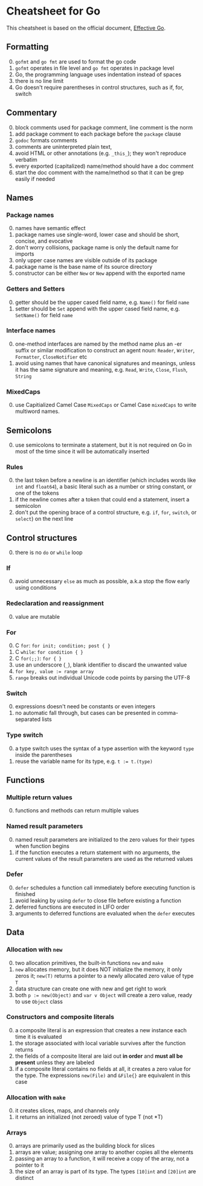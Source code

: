 Cheatsheet for Go
=================

This cheatsheet is based on the official document, [Effective Go](https://golang.org/doc/effective_go.html).


## Formatting
0. `gofmt` and `go fmt` are used to format the go code
0. `gofmt` operates in file level and `go fmt` operates in package level
0. Go, the programming language uses indentation instead of spaces
0. there is no line limit
0. Go doesn't require parentheses in control structures, such as if, for, switch



## Commentary
0. block comments used for package comment, line comment is the norm
0. add package comment to each package before the `package` clause
0. `godoc` formats comments
0. comments are uninterpreted plain text,
0. avoid HTML or other annotations (e.g. `_this_`); they won't reproduce verbatim
0. every exported (capitalized) name/method should have a doc comment
0. start the doc comment with the name/method so that it can be grep easily if needed



## Names
### Package names
0. names have semantic effect
0. package names use single-word, lower case and should be short, concise, and evocative
0. don't worry collisions,  package name is only the default name for imports
0. only upper case names are visible outside of its package
0. package name is the base name of its source directory
0. constructor can be either `New` or `New` append with the exported name


### Getters and Setters
0. getter should be the upper cased field name, e.g. `Name()` for field `name`
0. setter should be `Set` append with the upper cased field name, e.g. `SetName()` for field `name`


### Interface names
0. one-method interfaces are named by the method name plus an -er suffix or similar modification to construct an agent noun: `Reader`, `Writer`, `Formatter`, `CloseNotifier` etc
0. avoid using names that have canonical signatures and meanings, unless it has the same signature and meaning, e.g. `Read`, `Write`, `Close`, `Flush`, `String`


### MixedCaps
0. use Capitialized Camel Case `MixedCaps` or Camel Case `mixedCaps` to write multiword names.




## Semicolons
0. use semicolons to terminate a statement, but it is not required on Go in most of the time since it will be automatically inserted

### Rules
0. the last token before a newline is an identifier (which includes words like `int` and `float64`), a basic literal such as a number or string constant, or one of the tokens
0. if the newline comes after a token that could end a statement, insert a semicolon
0. don't put the opening brace of a control structure, e.g. `if`, `for`, `switch`, or `select`) on the next line



## Control structures
0. there is no `do` or `while` loop

### If
0. avoid unnecessary `else` as much as possible, a.k.a stop the flow early using conditions


### Redeclaration and reassignment
0. value are mutable


### For
0. C `for`: `for init; condition; post { }`
0. C `while`: `for condition { }`
0. C `for(;;)`: `for { }`
0. use an underscore (`_`), blank identifier to discard the unwanted value
0. `for key, value := range array`
0. `range` breaks out individual Unicode code points by parsing the UTF-8


### Switch
0.  expressions doesn't need be constants or even integers
0.  no automatic fall through, but cases can be presented in comma-separated lists


### Type switch
0. a type switch uses the syntax of a type assertion with the keyword `type` inside the parentheses
0. reuse the variable name for its type, e.g. `t := t.(type)`



## Functions
### Multiple return values
0. functions and methods can return multiple values


### Named result parameters
0. named result parameters are initialized to the zero values for their types when function begins
0. if the function executes a return statement with no arguments, the current values of the result parameters are used as the returned values


### Defer
0. `defer` schedules a function call immediately before executing function is finished
0. avoid leaking by using `defer` to close file before existing a function
0. deferred functions are executed in LIFO order
0. arguments to deferred functions are evaluated when the `defer` executes



## Data

### Allocation with `new`
0. two allocation primitives, the built-in functions `new` and `make`
0. `new` allocates memory, but it does NOT initialize the memory, it only zeros it; `new(T)` returns a pointer to a newly allocated zero value of type `T`
0. data structure can create one with new and get right to work
0. both `p := new(Object)` and `var v Object` will create a zero value, ready to use `Object` class


### Constructors and composite literals
0. a composite literal is an expression that creates a new instance each time it is evaluated
0. the storage associated with local variable survives after the function returns
0. the fields of a composite literal are laid out **in order** and **must all be present** unless they are labeled
0. if a composite literal contains no fields at all, it creates a zero value for the type. The expressions `new(File)` and `&File{}` are equivalent in this case


### Allocation with `make`
0. it creates slices, maps, and channels only
0. it returns an initialized (not zeroed) value of type T (not *T)


### Arrays
0. arrays are primarily used as the building block for slices
0. arrays are value; assigning one array to another copies all the elements
0. passing an array to a function, it will receive a copy of the array, not a pointer to it
0. the size of an array is part of its type. The types `[10]int` and `[20]int` are distinct
